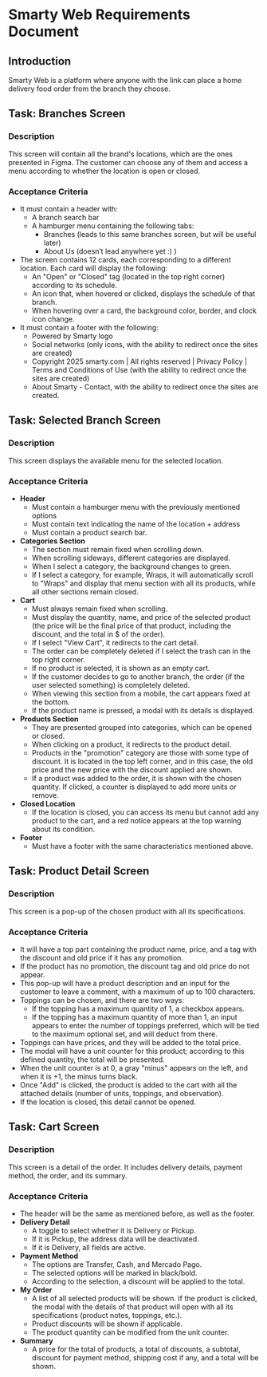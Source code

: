 # Smarty Web Requirements Document

## Introduction

Smarty Web is a platform where anyone with the link can place a home delivery food order from the branch they choose.

## Task: Branches Screen

### Description

This screen will contain all the brand's locations, which are the ones presented in Figma. The customer can choose any of them and access a menu according to whether the location is open or closed.

### Acceptance Criteria

- It must contain a header with:
  - A branch search bar
  - A hamburger menu containing the following tabs:
    - Branches (leads to this same branches screen, but will be useful later)
    - About Us (doesn’t lead anywhere yet :) )
- The screen contains 12 cards, each corresponding to a different location. Each card will display the following:
  - An "Open" or "Closed" tag (located in the top right corner) according to its schedule.
  - An icon that, when hovered or clicked, displays the schedule of that branch.
  - When hovering over a card, the background color, border, and clock icon change.
- It must contain a footer with the following:
  - Powered by Smarty logo
  - Social networks (only icons, with the ability to redirect once the sites are created)
  - Copyright 2025 smarty.com | All rights reserved | Privacy Policy | Terms and Conditions of Use (with the ability to redirect once the sites are created)
  - About Smarty - Contact, with the ability to redirect once the sites are created.

## Task: Selected Branch Screen

### Description

This screen displays the available menu for the selected location.

### Acceptance Criteria

- **Header**
  - Must contain a hamburger menu with the previously mentioned options
  - Must contain text indicating the name of the location + address
  - Must contain a product search bar.
- **Categories Section**
  - The section must remain fixed when scrolling down.
  - When scrolling sideways, different categories are displayed.
  - When I select a category, the background changes to green.
  - If I select a category, for example, Wraps, it will automatically scroll to "Wraps" and display that menu section with all its products, while all other sections remain closed.
- **Cart**
  - Must always remain fixed when scrolling.
  - Must display the quantity, name, and price of the selected product (the price will be the final price of that product, including the discount, and the total in $ of the order).
  - If I select "View Cart", it redirects to the cart detail.
  - The order can be completely deleted if I select the trash can in the top right corner.
  - If no product is selected, it is shown as an empty cart.
  - If the customer decides to go to another branch, the order (if the user selected something) is completely deleted.
  - When viewing this section from a mobile, the cart appears fixed at the bottom.
  - If the product name is pressed, a modal with its details is displayed.
- **Products Section**
  - They are presented grouped into categories, which can be opened or closed.
  - When clicking on a product, it redirects to the product detail.
  - Products in the "promotion" category are those with some type of discount. It is located in the top left corner, and in this case, the old price and the new price with the discount applied are shown.
  - If a product was added to the order, it is shown with the chosen quantity. If clicked, a counter is displayed to add more units or remove.
- **Closed Location**
  - If the location is closed, you can access its menu but cannot add any product to the cart, and a red notice appears at the top warning about its condition.
- **Footer**
  - Must have a footer with the same characteristics mentioned above.

## Task: Product Detail Screen

### Description

This screen is a pop-up of the chosen product with all its specifications.

### Acceptance Criteria

- It will have a top part containing the product name, price, and a tag with the discount and old price if it has any promotion.
- If the product has no promotion, the discount tag and old price do not appear.
- This pop-up will have a product description and an input for the customer to leave a comment, with a maximum of up to 100 characters.
- Toppings can be chosen, and there are two ways:
  - If the topping has a maximum quantity of 1, a checkbox appears.
  - If the topping has a maximum quantity of more than 1, an input appears to enter the number of toppings preferred, which will be tied to the maximum optional set, and will deduct from there.
- Toppings can have prices, and they will be added to the total price.
- The modal will have a unit counter for this product; according to this defined quantity, the total will be presented.
- When the unit counter is at 0, a gray "minus" appears on the left, and when it is +1, the minus turns black.
- Once "Add" is clicked, the product is added to the cart with all the attached details (number of units, toppings, and observation).
- If the location is closed, this detail cannot be opened.

## Task: Cart Screen

### Description

This screen is a detail of the order. It includes delivery details, payment method, the order, and its summary.

### Acceptance Criteria

- The header will be the same as mentioned before, as well as the footer.
- **Delivery Detail**
  - A toggle to select whether it is Delivery or Pickup.
  - If it is Pickup, the address data will be deactivated.
  - If it is Delivery, all fields are active.
- **Payment Method**
  - The options are Transfer, Cash, and Mercado Pago.
  - The selected options will be marked in black/bold.
  - According to the selection, a discount will be applied to the total.
- **My Order**
  - A list of all selected products will be shown. If the product is clicked, the modal with the details of that product will open with all its specifications (product notes, toppings, etc.).
  - Product discounts will be shown if applicable.
  - The product quantity can be modified from the unit counter.
- **Summary**
  - A price for the total of products, a total of discounts, a subtotal, discount for payment method, shipping cost if any, and a total will be shown.
